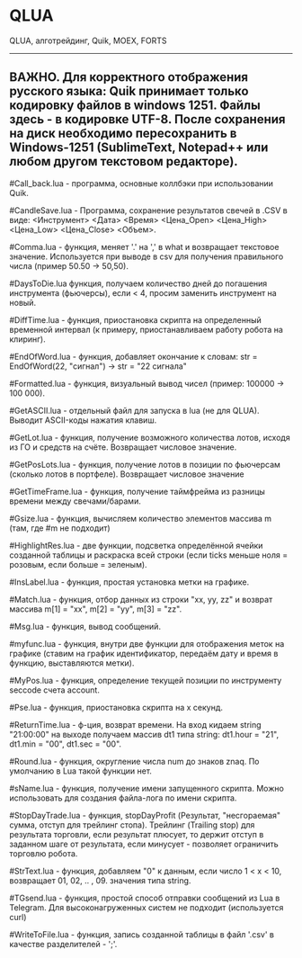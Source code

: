 # QLUA
QLUA, алготрейдинг, Quik, MOEX, FORTS

-------------------------------------------------
ВАЖНО. Для корректного отображения русского языка: Quik принимает только кодировку файлов в windows 1251. Файлы здесь - в кодировке UTF-8. После сохранения на диск необходимо пересохранить в Windows-1251 (SublimeText, Notepad++ или любом другом текстовом редакторе).
-------------------------------------------------

#Call_back.lua - программа, основные коллбэки при использовании Quik.

#CandleSave.lua - Программа, сохранение результатов свечей в .CSV в виде: <Инструмент> <Дата> <Время> <Цена_Open> <Цена_High> <Цена_Low> <Цена_Close> <Объем>.

#Comma.lua - функция, меняет '.' на ',' в what и возвращает текстовое значение. Используется при выводе в csv для получения правильного числа (пример 50.50 -> 50,50).

#DaysToDie.lua функция, получаем количество дней до погашения инструмента (фьючерсы), если < 4, просим заменить инструмент на новый.

#DiffTime.lua - функция, приостановка скрипта на определенный временной интервал (к примеру, приостанавливаем работу робота на клиринг).

#EndOfWord.lua - функция, добавляет окончание к словам: str = EndOfWord(22, "сигнал") -> str = "22 сигнала"

#Formatted.lua - функция, визуальный вывод чисел (пример: 100000 -> 100 000).

#GetASCII.lua - отдельный файл для запуска в lua (не для QLUA). Выводит ASCII-коды нажатия клавиш.

#GetLot.lua - функция, получение возможного количества лотов, исходя из ГО и средств на счёте. Возвращает числовое значение.

#GetPosLots.lua - функция, получение лотов в позиции по фьючерсам (сколько лотов в портфеле). Возвращает числовое значение

#GetTimeFrame.lua - функция, получение таймфрейма из разницы времени между свечами/барами.

#Gsize.lua - функция, вычисляем количество элементов массива m (там, где #m не подходит)

#HighlightRes.lua - две функции, подсветка определённой ячейки созданной таблицы и раскраска всей строки (если ticks меньше ноля = розовым, если больше = зеленым).

#InsLabel.lua - функция, простая установка метки на графике.

#Match.lua - функция, отбор данных из строки "xx, yy, zz" и возврат массива m[1] = "xx", m[2] = "yy", m[3] = "zz".

#Msg.lua - функция, вывод сообщений.

#myfunc.lua - функция, внутри две функции для отображения меток на графике (ставим на график идентификатор, передаём дату и время в функцию, выставляются метки).

#MyPos.lua - функция, определение текущей позиции по инструменту seccode счета account.

#Pse.lua - функция, приостановка скрипта на х секунд.

#ReturnTime.lua - ф-ция, возврат времени. На вход кидаем string "21:00:00" на выходе получаем массив dt1 типа string: dt1.hour = "21", dt1.min = "00", dt1.sec = "00".

#Round.lua - функция, округление числа num до знаков znaq. По умолчанию в Lua такой функции нет.

#sName.lua - функция, получение имени запущенного скрипта. Можно использовать для создания файла-лога по имени скрипта.

#StopDayTrade.lua - функция, stopDayProfit (Результат, "несгораемая" сумма, отступ для трейлинг стопа). Трейлинг (Trailing stop) для результата торговли, если результат плюсует, то держит отступ в заданном шаге от результата, если минусует - позволяет ограничить торговлю робота.

#StrText.lua - функция, добавляем "0" к данным, если число 1 < x < 10, возвращает 01, 02, .. , 09. значения типа string.

#TGsend.lua - функция, простой способ отправки сообщений из Lua в Telegram. Для высоконагруженных систем не подходит (используется curl)

#WriteToFile.lua - функция, запись созданной таблицы в файл '.csv' в качестве разделителей - ';'.













